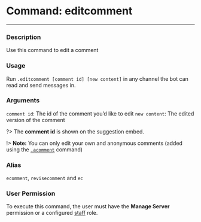 # Command: editcomment
---
### Description
Use this command to edit a comment 

### Usage
Run `.editcomment [comment id] [new content]` in any channel the bot can read and send messages in.

### Arguments
`comment id`: The id of the comment you’d like to edit
`new content`: The edited version of the comment

?> The **comment id** is shown on the suggestion embed.

!> **Note:** You can only edit your own and anonymous comments (added using the [`.acomment`](/staff/acomment.md) command)

### Alias
`ecomment`, `revisecomment` and `ec`

### User Permission
To execute this command, the user must have the **Manage Server** permission or a configured [staff](/config/staffroles.md) role.


